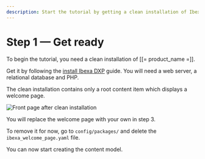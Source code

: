 ```yaml
---
description: Start the tutorial by getting a clean installation of Ibexa DXP.
---
```


# Step 1 — Get ready

To begin the tutorial, you need a clean installation of [[= product_name =]].

Get it by following the [install Ibexa DXP](install_ibexa_dxp.md) guide.
You will need a web server, a relational database and PHP.

The clean installation contains only a root content item which displays a welcome page.

![Front page after clean installation](bike_tutorial_homepage_install_clean.png)

You will replace the welcome page with your own in step 3.

To remove it for now, go to `config/packages/` and delete the `ibexa_welcome_page.yaml` file.

You can now start creating the content model.
